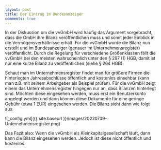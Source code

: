 ```yaml
---
layout: post
title: Der Eintrag im Bundesanzeiger
comments: true
---
```


In der Diskussion um die vvGmbH wird häufig das Argument vorgebracht, dass die GmbH ihre Bilanz veröffentlichen muss und somit jeder Einblick in die Vermögensverhältnisse erhält.
Für die vvGmbH wurde die Bilanz nun erstellt und im Bundesanzeiger (genauer im Unternehmensregister) veröffentlicht. Durch die Regelung für verschiedene Größenklassen fällt die vvGmbH bei den meisten wahrscheinlich unter den 
§ 267 (1) HGB, damit ist nur eine kurze Bilanz zu veröffentlichen (siehe § 264 HGB).

Schaut man im Unternehmensregister findet man für größere Firmen die hinterlegten Jahresabschlüsse öffentlich und kostenlos einsehbar (kann man z.B. mit seinem Arbeitgeber als Beispiel prüfen).
Für die vvGmbH zeigt einem das Unternehmensregister hingegen nur an, dass Bilanzen hinterlegt sind. Möchten diese eingesehen werden, muss erst ein Benutzerkonto angelegt werden und dann können diese Dokumente für eine geringe Gebühr (etwa 1 EUR) eingesehen werden.
Die Bilanz sieht dann wie folgt aus:

![_config.yml]({{ site.baseurl }}/images/20220709-Unternehmensregister.png)


Das Fazit also: Wenn die vvGmbH als Kleinkapitalgesellschaft läuft, dann kann die Bilanz eingesehen werden. Jedoch ist diese nicht öffentlich und kostenlos.
